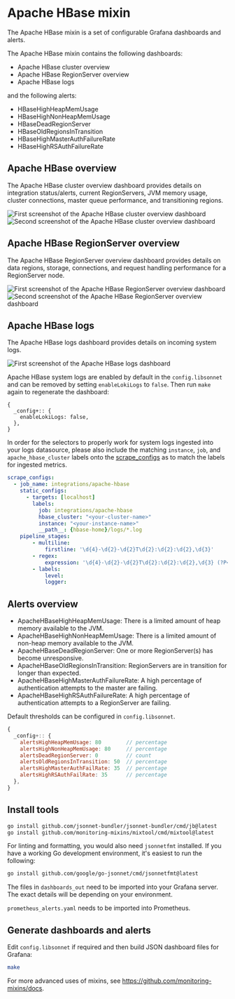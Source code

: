 # Apache HBase mixin

The Apache HBase mixin is a set of configurable Grafana dashboards and alerts.

The Apache HBase mixin contains the following dashboards:

- Apache HBase cluster overview
- Apache HBase RegionServer overview
- Apache HBase logs

and the following alerts:

- HBaseHighHeapMemUsage
- HBaseHighNonHeapMemUsage
- HBaseDeadRegionServer
- HBaseOldRegionsInTransition
- HBaseHighMasterAuthFailureRate
- HBaseHighRSAuthFailureRate

## Apache HBase overview
The Apache HBase cluster overview dashboard provides details on integration status/alerts, current RegionServers, JVM memory usage, cluster connections, master queue performance, and transitioning regions.

![First screenshot of the Apache HBase cluster overview dashboard](https://storage.googleapis.com/grafanalabs-integration-assets/apache-hbase/screenshots/apache_hbase_cluster_overview_1.png)
![Second screenshot of the Apache HBase cluster overview dashboard](https://storage.googleapis.com/grafanalabs-integration-assets/apache-hbase/screenshots/apache_hbase_cluster_overview_2.png)

## Apache HBase RegionServer overview
The Apache HBase RegionServer overview dashboard provides details on data regions, storage, connections, and request handling performance for a RegionServer node.

![First screenshot of the Apache HBase RegionServer overview dashboard](https://storage.googleapis.com/grafanalabs-integration-assets/apache-hbase/screenshots/apache_hbase_region_server_overview_1.png)
![Second screenshot of the Apache HBase RegionServer overview dashboard](https://storage.googleapis.com/grafanalabs-integration-assets/apache-hbase/screenshots/apache_hbase_region_server_overview_2.png)


## Apache HBase logs
The Apache HBase logs dashboard provides details on incoming system logs.

![First screenshot of the Apache HBase logs dashboard](https://storage.googleapis.com/grafanalabs-integration-assets/apache-hbase/screenshots/apache_hbase_logs_1.png)

Apache HBase system logs are enabled by default in the `config.libsonnet` and can be removed by setting `enableLokiLogs` to `false`. Then run `make` again to regenerate the dashboard:

```
{
  _config+:: {
    enableLokiLogs: false,
  },
}
```

In order for the selectors to properly work for system logs ingested into your logs datasource, please also include the matching `instance`, `job`, and `apache_hbase_cluster` labels onto the [scrape_configs](https://grafana.com/docs/loki/latest/clients/promtail/configuration/#scrape_configs) as to match the labels for ingested metrics.

```yaml
scrape_configs:
  - job_name: integrations/apache-hbase
    static_configs:
      - targets: [localhost]
        labels:
          job: integrations/apache-hbase
          hbase_cluster: "<your-cluster-name>"
          instance: "<your-instance-name>"
          __path__: {hbase-home}/logs/*.log
    pipeline_stages:
        - multiline:
            firstline: '\d{4}-\d{2}-\d{2}T\d{2}:\d{2}:\d{2},\d{3}'
        - regex:
            expression: '\d{4}-\d{2}-\d{2}T\d{2}:\d{2}:\d{2},\d{3} (?P<level>\w+)  \[(?P<context>.*)\] (?P<message>(?s:.*))$'
        - labels:
            level:
            logger:
```

## Alerts overview

- ApacheHBaseHighHeapMemUsage: There is a limited amount of heap memory available to the JVM.
- ApacheHBaseHighNonHeapMemUsage: There is a limited amount of non-heap memory available to the JVM.
- ApacheHBaseDeadRegionServer: One or more RegionServer(s) has become unresponsive.
- ApacheHBaseOldRegionsInTransition: RegionServers are in transition for longer than expected.
- ApacheHBaseHighMasterAuthFailureRate: A high percentage of authentication attempts to the master are failing.
- ApacheHBaseHighRSAuthFailureRate: A high percentage of authentication attempts to a RegionServer are failing.

Default thresholds can be configured in `config.libsonnet`.

```js
{
  _config+:: {
    alertsHighHeapMemUsage: 80        // percentage
    alertsHighNonHeapMemUsage: 80     // percentage
    alertsDeadRegionServer: 0         // count
    alertsOldRegionsInTransition: 50  // percentage
    alertsHighMasterAuthFailRate: 35  // percentage
    alertsHighRSAuthFailRate: 35      // percentage
  },
}
```

## Install tools

```bash
go install github.com/jsonnet-bundler/jsonnet-bundler/cmd/jb@latest
go install github.com/monitoring-mixins/mixtool/cmd/mixtool@latest
```

For linting and formatting, you would also need `jsonnetfmt` installed. If you
have a working Go development environment, it's easiest to run the following:

```bash
go install github.com/google/go-jsonnet/cmd/jsonnetfmt@latest
```

The files in `dashboards_out` need to be imported
into your Grafana server. The exact details will be depending on your environment.

`prometheus_alerts.yaml` needs to be imported into Prometheus.

## Generate dashboards and alerts

Edit `config.libsonnet` if required and then build JSON dashboard files for Grafana:

```bash
make
```

For more advanced uses of mixins, see
https://github.com/monitoring-mixins/docs.
